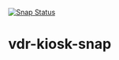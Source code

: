 [![Snap Status](https://build.snapcraft.io/badge/ogra1/vdr-kiosk-snap.svg)](https://build.snapcraft.io/user/ogra1/vdr-kiosk-snap)

# vdr-kiosk-snap
